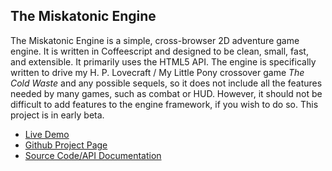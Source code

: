 ## The Miskatonic Engine ##

The Miskatonic Engine is a simple, cross-browser 2D adventure game
engine. It is written in Coffeescript and designed to be clean, small,
fast, and extensible. It primarily uses the HTML5 API. The engine is
specifically written to drive my H. P. Lovecraft / My Little Pony
crossover game _The Cold Waste_ and any possible sequels, so it does not
include all the features needed by many games, such as combat or HUD.
However, it should not be difficult to add features to the engine
framework, if you wish to do so. This project is in early beta.

- [Live Demo](http://spinnychair.co.cc)
- [Github Project Page](https://github.com/DarthFennec/Miskatonic-Engine)
- [Source Code/API Documentation](http://spinnychair.co.cc/doc/engine.html)
